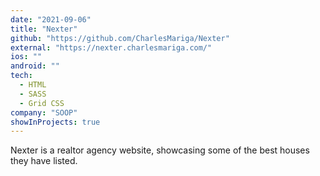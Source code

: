 ```yaml
---
date: "2021-09-06"
title: "Nexter"
github: "https://github.com/CharlesMariga/Nexter"
external: "https://nexter.charlesmariga.com/"
ios: ""
android: ""
tech:
  - HTML
  - SASS
  - Grid CSS
company: "SOOP"
showInProjects: true
---
```


Nexter is a realtor agency website, showcasing some of the best houses they have listed.
